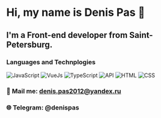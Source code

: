 # Hi, my name is **Denis Pas** 👋
## I'm a Front-end developer from Saint-Petersburg.
### Languages and Technplogies
![JavaScript](https://img.shields.io/badge/-JavaSript-090909?style=for-the-badge&logo=JavaScript)
![VueJs](https://img.shields.io/badge/-VueJs-090909?style=for-the-badge&logo=vue.js)
![TypeScript](https://img.shields.io/badge/-TypeSript-090909?style=for-the-badge&logo=TypeScript)
![API](https://img.shields.io/badge/-REST&#032;API-090909?style=for-the-badge)
![HTML](https://img.shields.io/badge/-HTML-090909?style=for-the-badge&logo=html5)
![CSS](https://img.shields.io/badge/-CSS-090909?style=for-the-badge&logo=css3)
### 📧 Mail me: denis.pas2012@yandex.ru
### 🌐 Telegram: @denispas

<!--
**DenisPas/DenisPas** is a ✨ _special_ ✨ repository because its `README.md` (this file) appears on your GitHub profile.

Here are some ideas to get you started:

- 🔭 I’m currently working on ...
- 🌱 I’m currently learning ...
- 👯 I’m looking to collaborate on ...
- 🤔 I’m looking for help with ...
- 💬 Ask me about ...
- 📫 How to reach me: ...
- 😄 Pronouns: ...
- ⚡ Fun fact: ...
-->
